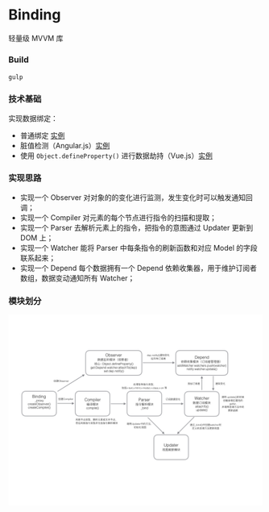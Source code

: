 # Binding

轻量级 MVVM 库

### Build

```
gulp
```

### 技术基础

实现数据绑定：

- 普通绑定 [实例](example/ancient-binding.html)
- 脏值检测（Angular.js）[实例](example/dirty-check-binding.html)
- 使用 `Object.defineProperty()` 进行数据劫持（Vue.js）[实例](example/hijack-binding.html)

### 实现思路

- 实现一个 Observer 对对象的的变化进行监测，发生变化时可以触发通知回调；
- 实现一个 Compiler 对元素的每个节点进行指令的扫描和提取；
- 实现一个 Parser 去解析元素上的指令，把指令的意图通过 Updater 更新到 DOM 上；
- 实现一个 Watcher 能将 Parser 中每条指令的刷新函数和对应 Model 的字段联系起来；
- 实现一个 Depend 每个数据拥有一个 Depend 依赖收集器，用于维护订阅者数组，数据变动通知所有 Watcher；
            

### 模块划分

![binding](bind.jpeg)



